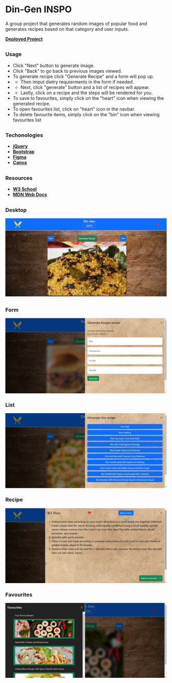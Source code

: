 # Din-Gen INSPO

A group project that generates random images of popular food and generates recipes based on that category and user inputs.

[**Deployed Project**](https://jspitfire.github.io/Dinner-generator/)

##

### Usage

- Click "Next" button to generate image.
- Click "Back" to go back to previous images viewed.
- To generate recipe click "Generate Recipe" and a form will pop up.
- - Then imput dietry requierments in the form if needed.
- - Next, click "generate" button and a list of recipes will appear.
- - Lastly, click on a recipe and the steps will be rendered for you.
- To save to favourites, simply click on the "heart" icon when viewing the generated recipe.
- To open favourites list, click on "heart" icon in the navbar.
- To delete favourite items, simply click on the "bin" icon when viewing favourites list

##

### Techonologies

- [**jQuery**](https://jquery.com/)
- [**Bootstrap**](https://getbootstrap.com/)
- [**Figma**](https://figma.com/)
- [**Canva**](https://www.canva.com/)

##

### Resources

- [**W3 School**](https://www.w3schools.com/)
- [**MDN Web Docs**](https://developer.mozilla.org/)

##

### Desktop

![Desktop](./assets/images/INSPO-desktop.png)

##

### Form

![Form](./assets/images/INSPO-form.png)

### List

![List](./assets/images/INSPO-list.png)

### Recipe

![Recipe](./assets/images/INSPO-recipe.png)

### Favourites

![Favourites](./assets/images/INSPO-favourites.png)
